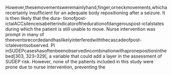 However,thesemovementsweremainlyhand,finger,orneckmovements,whicharecertainly
insufficient for an adequate body repositioning after a seizure. It is then likely that the dura-
tionofpost-ictalACCsilenceisabetterindicatorofthedurationofdangerouspost-ictalstates
during which the patient is still unable to move. Nurse intervention was prompt in many of
theeventsrecordedandhaslikelyinterferedwiththecascadeofpost-ictaleventsobserved. PI
inSUDEPcaseshasoftenbeenobservedincombinationwithapronepositioninthebed[303,
323–329], a variable that could add a layer in the assessment of SUDEP risk. However, none
of the patients included in this study were prone due to nurse intervention, preventing the